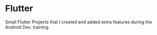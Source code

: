 # Flutter
Small Flutter Projects that I created and added extra features during the Android Dev. training.
